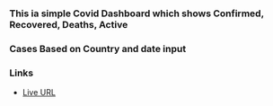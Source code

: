 ### This ia simple Covid Dashboard which shows Confirmed, Recovered, Deaths, Active

### Cases Based on Country and date input

### Links

- [Live URL](https://iamchiki.github.io/covid-dashboard/)
